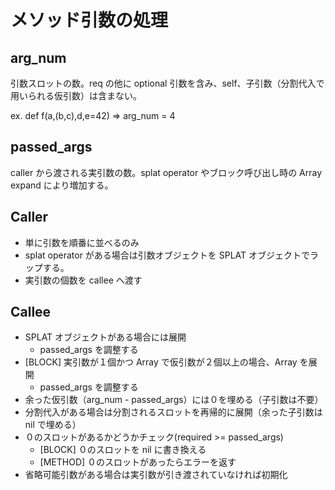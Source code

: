 # メソッド引数の処理

## arg_num

引数スロットの数。req の他に optional 引数を含み、self、子引数（分割代入で用いられる仮引数）は含まない。

ex. def f(a,(b,c),d,e=42) => arg_num = 4

## passed_args

caller から渡される実引数の数。splat operator やブロック呼び出し時の Array expand により増加する。

## Caller

- 単に引数を順番に並べるのみ
- splat operator がある場合は引数オブジェクトを SPLAT オブジェクトでラップする。
- 実引数の個数を callee へ渡す

## Callee

- SPLAT オブジェクトがある場合には展開
  - passed_args を調整する
- [BLOCK] 実引数が１個かつ Array で仮引数が２個以上の場合、Array を展開
  - passed_args を調整する
- 余った仮引数（arg_num - passed_args）には０を埋める（子引数は不要）
- 分割代入がある場合は分割されるスロットを再帰的に展開（余った子引数は nil で埋める）
- ０のスロットがあるかどうかチェック(required >= passed_args)
  - [BLOCK] ０のスロットを nil に書き換える
  - [METHOD] ０のスロットがあったらエラーを返す
- 省略可能引数がある場合は実引数が引き渡されていなければ初期化
